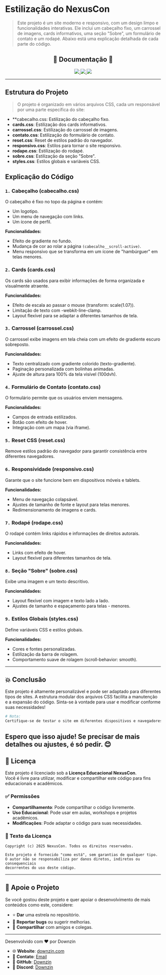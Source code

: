 # Estilização do NexusCon
> Este projeto é um site moderno e responsivo, com um design limpo e funcionalidades interativas. Ele inclui um cabeçalho fixo, um carrossel de imagens, cards informativos, uma seção "Sobre", um formulário de contato e um rodapé. Abaixo está uma explicação detalhada de cada parte do código.

<section align="center">
    <h2>📑 Documentação 📑</h2>
    <div>
        <a href="./docs/indexHtml.md">
            <img src="https://img.shields.io/static/v1?label=Pagina%20Incial&message=%20&color=f0f0f0&style=for-the-badge" />
        </a>
        <a href="./docs/indexHtml.md">
            <img src="https://img.shields.io/static/v1?label=Pagina%20Incial&message=%20&color=70a9ff&style=for-the-badge" />
        </a>
        <a href="./docs/scripts.md">
            <img src="https://img.shields.io/static/v1?label=Scripts&message=%20&color=70a9ff&style=for-the-badge" />
        </a>
    </div>
</section>

---

## Estrutura do Projeto
> O projeto é organizado em vários arquivos CSS, cada um responsável por uma parte específica do site:

- **cabecalho.css: Estilização do cabeçalho fixo.
- **cards.css**: Estilização dos cards informativos.
- **carrossel.css**: Estilização do carrossel de imagens.
- **contato.css**: Estilização do formulário de contato.
- **reset.css**: Reset de estilos padrão do navegador.
- **responsivo.css**: Estilos para tornar o site responsivo.
- **rodape.css**: Estilização do rodapé.
- **sobre.css**: Estilização da seção "Sobre".
- **styles.css**: Estilos globais e variáveis CSS.

## Explicação do Código

### `1.` **Cabeçalho** (cabecalho.css)
O cabeçalho é fixo no topo da página e contém:

- Um logotipo.
- Um menu de navegação com links.
- Um ícone de perfil.

**Funcionalidades:**

- Efeito de gradiente no fundo.
- Mudança de cor ao rolar a página `(cabecalho__scroll-active)`.
- Menu responsivo que se transforma em um ícone de "hambúrguer" em telas menores.

### `2.` **Cards** (cards.css)
Os cards são usados para exibir informações de forma organizada e visualmente atraente.

**Funcionalidades:**

- Efeito de escala ao passar o mouse (transform: scale(1.07)).
- Limitação de texto com -webkit-line-clamp.
- Layout flexível para se adaptar a diferentes tamanhos de tela.

### `3.` **Carrossel** (carrossel.css)
O carrossel exibe imagens em tela cheia com um efeito de gradiente escuro sobreposto.

**Funcionalidades:**

- Texto centralizado com gradiente colorido (texto-gradiente).
- Paginação personalizada com bolinhas animadas.
- Ajuste de altura para 100% da tela visível (100dvh).

### `4.` **Formulário de Contato** (contato.css)
O formulário permite que os usuários enviem mensagens.

**Funcionalidades:**

- Campos de entrada estilizados.
- Botão com efeito de hover.
- Integração com um mapa (via iframe).

### `5.` **Reset CSS** (reset.css)
Remove estilos padrão do navegador para garantir consistência entre diferentes navegadores.

### `6.` **Responsividade** (responsivo.css)
Garante que o site funcione bem em dispositivos móveis e tablets.

**Funcionalidades:**

- Menu de navegação colapsável.
- Ajustes de tamanho de fonte e layout para telas menores.
- Redimensionamento de imagens e cards.

### `7.` **Rodapé** (rodape.css)
O rodapé contém links rápidos e informações de direitos autorais.

**Funcionalidades:**

- Links com efeito de hover.
- Layout flexível para diferentes tamanhos de tela.

### `8.` **Seção "Sobre"** (sobre.css)
Exibe uma imagem e um texto descritivo.

**Funcionalidades:**

- Layout flexível com imagem e texto lado a lado.
- Ajustes de tamanho e espaçamento para telas - menores.

### `9.` **Estilos Globais** (styles.css)
Define variáveis CSS e estilos globais.

**Funcionalidades:**

- Cores e fontes personalizadas.
- Estilização da barra de rolagem.
- Comportamento suave de rolagem (scroll-behavior: smooth).

---
## 💥 Conclusão
Este projeto é altamente personalizável e pode ser adaptado para diferentes tipos de sites. A estrutura modular dos arquivos CSS facilita a manutenção e a expansão do código. Sinta-se à vontade para usar e modificar conforme suas necessidades!

```bash
# Nota: 
Certifique-se de testar o site em diferentes dispositivos e navegadores para garantir a compatibilidade e a responsividade.
```

Espero que isso ajude! Se precisar de mais detalhes ou ajustes, é só pedir. 😊
---

## 📜 Licença

Este projeto é licenciado sob a **Licença Educacional NexusCon**.  
Você é livre para utilizar, modificar e compartilhar este código para fins educacionais e acadêmicos.

### ✅ Permissões
- **Compartilhamento**: Pode compartilhar o código livremente.
- **Uso Educacional**: Pode usar em aulas, workshops e projetos acadêmicos.
- **Modificações**: Pode adaptar o código para suas necessidades.

### 📄 Texto da Licença
```plaintext
Copyright (c) 2025 NexusCon. Todos os direitos reservados.

Este projeto é fornecido "como está", sem garantias de qualquer tipo. 
O autor não se responsabiliza por danos diretos, indiretos ou consequenciais 
decorrentes do uso deste código.
```

---

## 🌟 Apoie o Projeto
Se você gostou deste projeto e quer apoiar o desenvolvimento de mais conteúdos como este, considere:

- ⭐ **Dar** uma estrela no repositório.
- 🐛 **Reportar bugs** ou sugerir melhorias.
- 💬 **Compartilhar** com amigos e colegas.

---

Desenvolvido com ❤️ por Downzin
- 🌐 **Website**: [downzin.com](https://downzin.com/)
- 📧 **Contato**: [Email](mailto:dantasmatheus001@gmail.com)
- 🐙 **GitHub**: [Downzin](github.com/Downzin01)
- 💬 **Discord**: [Downzin](https://discord.com/users/576935681167982595)